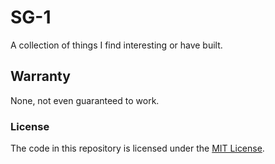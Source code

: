 # SG-1
A collection of things I find interesting or have built.

## Warranty
None, not even guaranteed to work.

### License
The code in this repository is licensed under the [MIT License](https://github.com/StarGate-One/SG-1/blob/master/LICENSE).